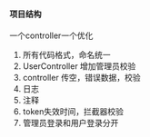 #### 项目结构

一个controller一个优化

1. 所有代码格式，命名统一
2. UserController 增加管理员校验
3. controller 传空，错误数据，校验 
4. 日志
5. 注释
6. token失效时间，拦截器校验
7. 管理员登录和用户登录分开
